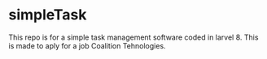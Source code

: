 # simpleTask
This repo is for a simple task management software coded in larvel 8. 
This is made to aply for a job Coalition Tehnologies.
